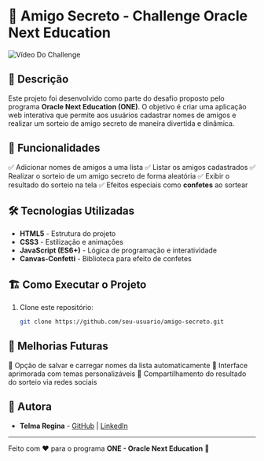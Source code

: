 # 🎉 Amigo Secreto - Challenge Oracle Next Education


<img src="assets/Gravação de Tela 2025-03-17 170236.gif" alt="Vídeo Do Challenge">

## 📌 Descrição

Este projeto foi desenvolvido como parte do desafio proposto pelo programa **Oracle Next Education (ONE)**. O objetivo é criar uma aplicação web interativa que permite aos usuários cadastrar nomes de amigos e realizar um sorteio de amigo secreto de maneira divertida e dinâmica.

## 🚀 Funcionalidades

✅ Adicionar nomes de amigos a uma lista
✅ Listar os amigos cadastrados
✅ Realizar o sorteio de um amigo secreto de forma aleatória
✅ Exibir o resultado do sorteio na tela
✅ Efeitos especiais como **confetes** ao sortear

## 🛠️ Tecnologias Utilizadas

- **HTML5** - Estrutura do projeto
- **CSS3** - Estilização e animações
- **JavaScript (ES6+)** - Lógica de programação e interatividade
- **Canvas-Confetti** - Biblioteca para efeito de confetes

## 🏗️ Como Executar o Projeto

1. Clone este repositório:
   ```sh
   git clone https://github.com/seu-usuario/amigo-secreto.git
   ```

## 📌 Melhorias Futuras

🔹 Opção de salvar e carregar nomes da lista automaticamente
🔹 Interface aprimorada com temas personalizáveis
🔹 Compartilhamento do resultado do sorteio via redes sociais

## 👥 Autora

- **Telma Regina** - [GitHub](https://github.com/telmare17) | [LinkedIn](https://www.linkedin.com/in/telmasreis/)

---

Feito com ❤️ para o programa **ONE - Oracle Next Education** 🚀